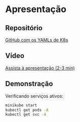 # Apresentação

## Repositório

[GitHub com os YAMLs de K8s](https://github.com/tpenha05/projeto_micro)

## Vídeo

[Assista à apresentação (2-3 min)](https://youtube.com/...)

## Demonstração

Verificando serviços ativos:
```bash
minikube start
kubectl get pods -A
kubectl get svc -A
```

